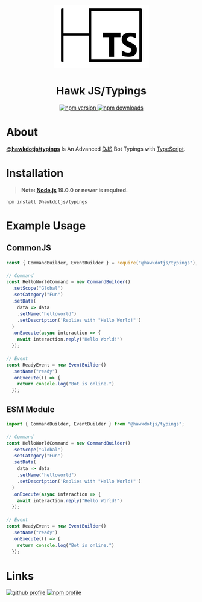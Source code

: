 <div align="center">
  <div>
    <img src="https://github.com/EnHawk/EnHawk/blob/master/packages/typings/icon.png"
          alt="pack icon"
          width="50%" 
          height="50%" />
  </div>
  <h1>Hawk JS/Typings</h1>
  <div>
    <a href="https://www.npmjs.com/package/@hawkdotjs/typings">
      <img src="https://img.shields.io/npm/v/@hawkdotjs/typings?style=for-the-badge" alt="npm version" />
    </a>
    <a href="https://www.npmjs.com/package/@hawkdotjs/typings">
      <img src="https://img.shields.io/npm/dt/@hawkdotjs/typings?style=for-the-badge" alt="npm downloads" />
    </a>
  </div>
</div>

# About

[**@hawkdotjs/typings**](https://www.npmjs.com/package/@hawkdotjs/typings) Is An Advanced [DJS](https://www.npmjs.com/package/discord.js) Bot Typings with [TypeScript](https://www.typescriptlang.org).

# Installation

> **Note: [Node.js](https://nodejs.org) 19.0.0 or newer is required.**
```sh-session
npm install @hawkdotjs/typings
```

# Example Usage

## CommonJS

```js
const { CommandBuilder, EventBuilder } = require("@hawkdotjs/typings");

// Command
const HelloWorldCommand = new CommandBuilder()
  .setScope("Global")
  .setCategory("Fun")
  .setData(
    data => data
    .setName("helloworld")
    .setDescription('Replies with "Hello World!"')
  )
  .onExecute(async interaction => {
    await interaction.reply("Hello World!")
  });

// Event
const ReadyEvent = new EventBuilder()
  .setName("ready")
  .onExecute(() => {
    return console.log("Bot is online.")
  });
```

## ESM Module

```js
import { CommandBuilder, EventBuilder } from "@hawkdotjs/typings";

// Command
const HelloWorldCommand = new CommandBuilder()
  .setScope("Global")
  .setCategory("Fun")
  .setData(
    data => data
    .setName("helloworld")
    .setDescription('Replies with "Hello World!"')
  )
  .onExecute(async interaction => {
    await interaction.reply("Hello World!")
  });

// Event
const ReadyEvent = new EventBuilder()
  .setName("ready")
  .onExecute(() => {
    return console.log("Bot is online.")
  });
```

# Links

<a href="https://github.com/EnHawk">
  <img src="https://cdn.discordapp.com/attachments/819019531438522369/1054717851862323211/github-mark.png" alt="github profile" width="10%" height="10%" />
</a>
<a href="https://www.npmjs.com/~enlight_hawk">
  <img src="https://upload.wikimedia.org/wikipedia/commons/thumb/d/db/Npm-logo.svg/1200px-Npm-logo.svg.png" alt="npm profile" width="20%" height="20%" />
</a>